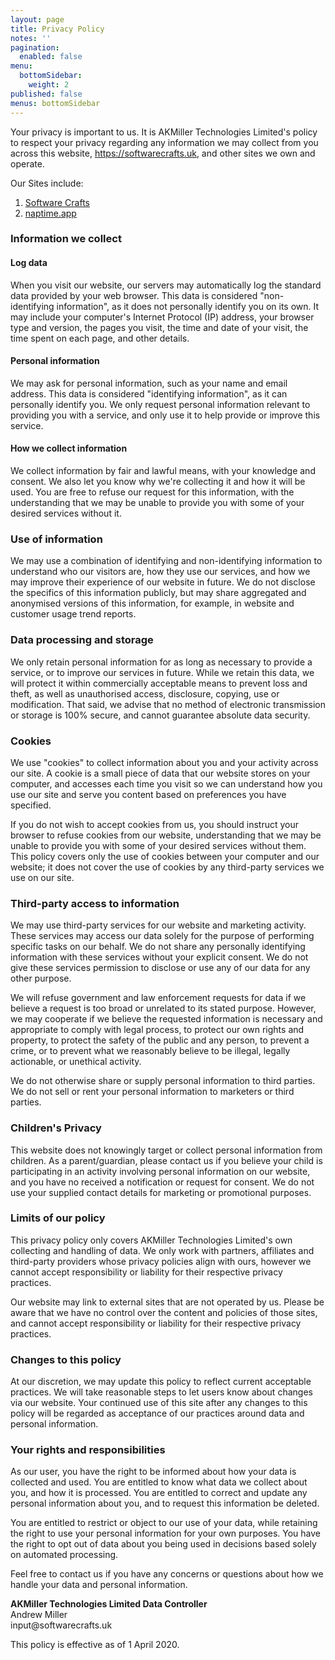 ```yaml
---
layout: page
title: Privacy Policy
notes: ''
pagination:
  enabled: false
menu:
  bottomSidebar:
    weight: 2
published: false
menus: bottomSidebar
---
```

<p >
  Your privacy is important to us. It is AKMiller Technologies
  Limited's policy to respect your privacy regarding any information
  we may collect from you across this website,
  <a href="https://softwarecrafts.uk">https://softwarecrafts.uk</a>, and other sites
  we own and operate.
</p>
<p >
  Our Sites include:
  <ol >
    <li ><a href="https://softwarecrafts.uk">Software Crafts</a></li>
    <li ><a href="https://naptime.app">naptime.app</a></li>
  </ol>
</p>
<h3>Information we collect</h3>
<h4>Log data</h4>
<p >
  When you visit our website, our servers may automatically log the
  standard data provided by your web browser. This data is considered
  "non-identifying information", as it does not personally identify
  you on its own. It may include your computer's Internet Protocol
  (IP) address, your browser type and version, the pages you visit,
  the time and date of your visit, the time spent on each page, and
  other details.
</p>
<h4>Personal information</h4>
<p >
  We may ask for personal information, such as your name and email
  address. This data is considered "identifying information", as it
  can personally identify you. We only request personal information
  relevant to providing you with a service, and only use it to help
  provide or improve this service.
</p>
<h4>How we collect information</h4>
<p >
  We collect information by fair and lawful means, with your knowledge
  and consent. We also let you know why we're collecting it and how it
  will be used. You are free to refuse our request for this
  information, with the understanding that we may be unable to provide
  you with some of your desired services without it.
</p>
<h3>Use of information</h3>
<p >
  We may use a combination of identifying and non-identifying
  information to understand who our visitors are, how they use our
  services, and how we may improve their experience of our website in
  future. We do not disclose the specifics of this information
  publicly, but may share aggregated and anonymised versions of this
  information, for example, in website and customer usage trend
  reports.
</p>
<h3>Data processing and storage</h3>
<p >
  We only retain personal information for as long as necessary to
  provide a service, or to improve our services in future. While we
  retain this data, we will protect it within commercially acceptable
  means to prevent loss and theft, as well as unauthorised access,
  disclosure, copying, use or modification. That said, we advise that
  no method of electronic transmission or storage is 100% secure, and
  cannot guarantee absolute data security.
</p>
<h3>Cookies</h3>
<p >
  We use "cookies" to collect information about you and your activity
  across our site. A cookie is a small piece of data that our website
  stores on your computer, and accesses each time you visit so we can
  understand how you use our site and serve you content based on
  preferences you have specified.
</p>
<p >
  If you do not wish to accept cookies from us, you should instruct
  your browser to refuse cookies from our website, understanding that
  we may be unable to provide you with some of your desired services
  without them. This policy covers only the use of cookies between
  your computer and our website; it does not cover the use of cookies
  by any third-party services we use on our site.
</p>
<h3>Third-party access to information</h3>
<p >
  We may use third-party services for our website and marketing
  activity. These services may access our data solely for the purpose
  of performing specific tasks on our behalf. We do not share any
  personally identifying information with these services without your
  explicit consent. We do not give these services permission to
  disclose or use any of our data for any other purpose.
</p>
<p >
  We will refuse government and law enforcement requests for data if
  we believe a request is too broad or unrelated to its stated
  purpose. However, we may cooperate if we believe the requested
  information is necessary and appropriate to comply with legal
  process, to protect our own rights and property, to protect the
  safety of the public and any person, to prevent a crime, or to
  prevent what we reasonably believe to be illegal, legally
  actionable, or unethical activity.
</p>
<p >
  We do not otherwise share or supply personal information to third
  parties. We do not sell or rent your personal information to
  marketers or third parties.
</p>
<h3>Children's Privacy</h3>
<p >
  This website does not knowingly target or collect personal
  information from children. As a parent/guardian, please contact us
  if you believe your child is participating in an activity involving
  personal information on our website, and you have no received a
  notification or request for consent. We do not use your supplied
  contact details for marketing or promotional purposes.
</p>
<h3>Limits of our policy</h3>
<p >
  This privacy policy only covers AKMiller Technologies Limited's own
  collecting and handling of data. We only work with partners,
  affiliates and third-party providers whose privacy policies align
  with ours, however we cannot accept responsibility or liability for
  their respective privacy practices.
</p>
<p >
  Our website may link to external sites that are not operated by us.
  Please be aware that we have no control over the content and
  policies of those sites, and cannot accept responsibility or
  liability for their respective privacy practices.
</p>
<h3>Changes to this policy</h3>
<p >
  At our discretion, we may update this policy to reflect current
  acceptable practices. We will take reasonable steps to let users
  know about changes via our website. Your continued use of this site
  after any changes to this policy will be regarded as acceptance of
  our practices around data and personal information.
</p>
<h3>Your rights and responsibilities</h3>
<p >
  As our user, you have the right to be informed about how your data
  is collected and used. You are entitled to know what data we collect
  about you, and how it is processed. You are entitled to correct and
  update any personal information about you, and to request this
  information be deleted.
</p>
<p >
  You are entitled to restrict or object to our use of your data,
  while retaining the right to use your personal information for your
  own purposes. You have the right to opt out of data about you being
  used in decisions based solely on automated processing.
</p>
<p >
  Feel free to contact us if you have any concerns or questions about
  how we handle your data and personal information.
</p>
<p >
  <strong>AKMiller Technologies Limited Data Controller</strong>
  <br />
  Andrew Miller
  <br />
  input@softwarecrafts.uk
</p>
<p >This policy is effective as of 1 April 2020.</p>
